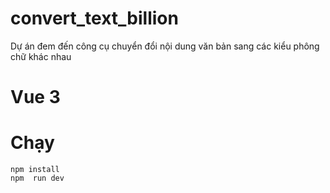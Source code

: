 # convert_text_billion
Dự án đem đến công cụ chuyển đổi nội dung văn bản sang các kiểu phông chữ khác nhau
# Vue 3
# Chạy
```
npm install
npm  run dev